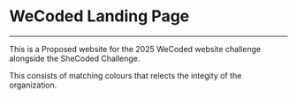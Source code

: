 # WeCoded Landing Page

--- 
<!-- 1 -->
This is a Proposed website for the 2025 WeCoded website challenge alongside the SheCoded Challenge. 

This consists of matching colours that relects the integity of the organization. 
